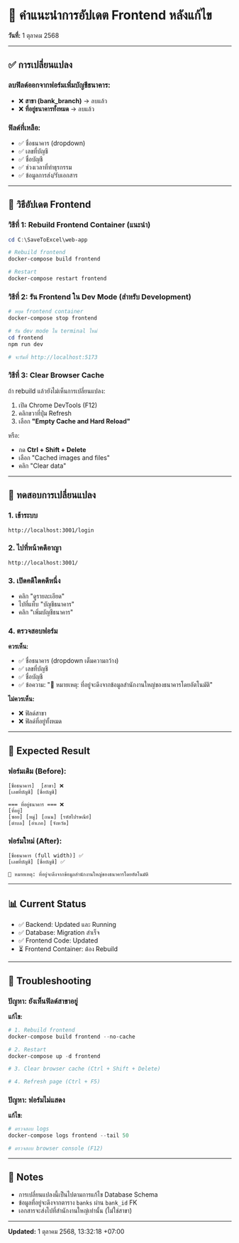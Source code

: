 # 📝 คำแนะนำการอัปเดต Frontend หลังแก้ไข

**วันที่:** 1 ตุลาคม 2568

---

## ✅ การเปลี่ยนแปลง

### ลบฟิลด์ออกจากฟอร์มเพิ่มบัญชีธนาคาร:
- ❌ **สาขา (bank_branch)** → ลบแล้ว
- ❌ **ที่อยู่ธนาคารทั้งหมด** → ลบแล้ว

### ฟิลด์ที่เหลือ:
- ✅ ชื่อธนาคาร (dropdown)
- ✅ เลขที่บัญชี
- ✅ ชื่อบัญชี
- ✅ ช่วงเวลาที่ทำธุรกรรม
- ✅ ข้อมูลการส่ง/รับเอกสาร

---

## 🔄 วิธีอัปเดต Frontend

### **วิธีที่ 1: Rebuild Frontend Container (แนะนำ)**

```powershell
cd C:\SaveToExcel\web-app

# Rebuild frontend
docker-compose build frontend

# Restart
docker-compose restart frontend
```

### **วิธีที่ 2: รัน Frontend ใน Dev Mode (สำหรับ Development)**

```powershell
# หยุด frontend container
docker-compose stop frontend

# รัน dev mode ใน terminal ใหม่
cd frontend
npm run dev

# จะรันที่ http://localhost:5173
```

### **วิธีที่ 3: Clear Browser Cache**

ถ้า rebuild แล้วยังไม่เห็นการเปลี่ยนแปลง:

1. เปิด Chrome DevTools (F12)
2. คลิกขวาที่ปุ่ม Refresh
3. เลือก **"Empty Cache and Hard Reload"**

หรือ:
- กด **Ctrl + Shift + Delete**
- เลือก "Cached images and files"
- คลิก "Clear data"

---

## 🧪 ทดสอบการเปลี่ยนแปลง

### 1. เข้าระบบ
```
http://localhost:3001/login
```

### 2. ไปที่หน้าคดีอาญา
```
http://localhost:3001/
```

### 3. เปิดคดีใดคดีหนึ่ง
- คลิก "ดูรายละเอียด"
- ไปที่แท็บ "บัญชีธนาคาร"
- คลิก "เพิ่มบัญชีธนาคาร"

### 4. ตรวจสอบฟอร์ม

**ควรเห็น:**
- ✅ ชื่อธนาคาร (dropdown เต็มความกว้าง)
- ✅ เลขที่บัญชี
- ✅ ชื่อบัญชี
- ✅ ข้อความ: "📍 หมายเหตุ: ที่อยู่จะดึงจากข้อมูลสำนักงานใหญ่ของธนาคารโดยอัตโนมัติ"

**ไม่ควรเห็น:**
- ❌ ฟิลด์สาขา
- ❌ ฟิลด์ที่อยู่ทั้งหมด

---

## 🎯 Expected Result

### ฟอร์มเดิม (Before):
```
[ชื่อธนาคาร]  [สาขา] ❌
[เลขที่บัญชี] [ชื่อบัญชี]

=== ที่อยู่ธนาคาร === ❌
[ที่อยู่]
[ซอย] [หมู่] [ถนน] [รหัสไปรษณีย์]
[ตำบล] [อำเภอ] [จังหวัด]
```

### ฟอร์มใหม่ (After):
```
[ชื่อธนาคาร (full width)] ✅
[เลขที่บัญชี] [ชื่อบัญชี] ✅

📍 หมายเหตุ: ที่อยู่จะดึงจากข้อมูลสำนักงานใหญ่ของธนาคารโดยอัตโนมัติ
```

---

## 📊 Current Status

- ✅ Backend: Updated และ Running
- ✅ Database: Migration สำเร็จ
- ✅ Frontend Code: Updated
- ⏳ Frontend Container: ต้อง Rebuild

---

## 🐛 Troubleshooting

### ปัญหา: ยังเห็นฟิลด์สาขาอยู่

**แก้ไข:**
```powershell
# 1. Rebuild frontend
docker-compose build frontend --no-cache

# 2. Restart
docker-compose up -d frontend

# 3. Clear browser cache (Ctrl + Shift + Delete)

# 4. Refresh page (Ctrl + F5)
```

### ปัญหา: ฟอร์มไม่แสดง

**แก้ไข:**
```powershell
# ตรวจสอบ logs
docker-compose logs frontend --tail 50

# ตรวจสอบ browser console (F12)
```

---

## 📝 Notes

- การเปลี่ยนแปลงนี้เป็นไปตามการแก้ไข Database Schema
- ข้อมูลที่อยู่จะดึงจากตาราง `banks` ผ่าน `bank_id` FK
- เอกสารจะส่งไปที่สำนักงานใหญ่เท่านั้น (ไม่ใช่สาขา)

---

**Updated:** 1 ตุลาคม 2568, 13:32:18 +07:00


